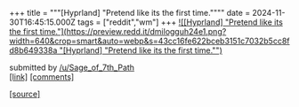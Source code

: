 +++
title = """[Hyprland] "Pretend like its the first time.""""
date = 2024-11-30T16:45:15.000Z
tags = ["reddit","wm"]
+++
[![[Hyprland] "Pretend like its the first time."](https://preview.redd.it/dmilogguh24e1.png?width=640&crop=smart&auto=webp&s=43cc16fe622bceb3151c7032b5cc8fd8b649338a "[Hyprland] "Pretend like its the first time."")](https://www.reddit.com/r/unixporn/comments/1h3glkd/hyprland_pretend_like_its_the_first_time/)

submitted by [/u/Sage\_of\_7th\_Path](https://www.reddit.com/user/Sage_of_7th_Path)  
[\[link\]](https://i.redd.it/dmilogguh24e1.png) [\[comments\]](https://www.reddit.com/r/unixporn/comments/1h3glkd/hyprland_pretend_like_its_the_first_time/)

[[source]](https://www.reddit.com/r/unixporn/comments/1h3glkd/hyprland_pretend_like_its_the_first_time/)
